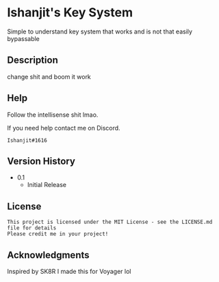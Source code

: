 # Ishanjit's Key System

Simple to understand key system that works and is not that easily bypassable

## Description

change shit and boom it work

## Help

Follow the intellisense shit lmao.

If you need help contact me on Discord.
```
Ishanjit#1616
```
## Version History

* 0.1
    * Initial Release


## License
```
This project is licensed under the MIT License - see the LICENSE.md file for details
Please credit me in your project!
```


## Acknowledgments
Inspired by SK8R
I made this for Voyager lol

